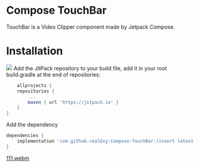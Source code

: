 # Compose TouchBar

TouchBar is a Video Clipper component made by Jetpack Compose.

# Installation
[![](https://jitpack.io/v/realOxy/Compose-TouchBar.svg)](https://jitpack.io/#realOxy/Compose-TouchBar)
Add the JitPack repository to your build file,
add it in your root build.gradle at the end of repositories:

```groovy
    allprojects {
    repositories {
        ...
        maven { url 'https://jitpack.io' }
    }
}    
```

Add the dependency

```groovy
dependencies {
    implementation 'com.github.realOxy:Compose-TouchBar:(insert latest version)'
}
```

[111.webm](https://github.com/realOxy/MediaMetadataRetrieverDemo/assets/70512220/82ef842a-5925-4c0c-a2c3-bf8dc4d5f2da)
